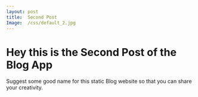```yaml
---
layout: post
title:  Second Post
Image:  /css/default_2.jpg
---
```

# Hey this is the Second Post of the Blog App
Suggest some good name for this static Blog website so that you can share your creativity.
